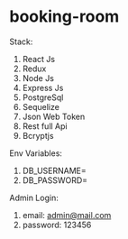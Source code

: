 # booking-room

Stack:
1. React Js
2. Redux
3. Node Js
4. Express Js
5. PostgreSql
6. Sequelize
7. Json Web Token
8. Rest full Api
9. Bcryptjs


Env Variables:
1. DB_USERNAME=<Your postgre username>
2. DB_PASSWORD=<Your postgre password>

Admin Login:
1. email: admin@mail.com
2. password: 123456
